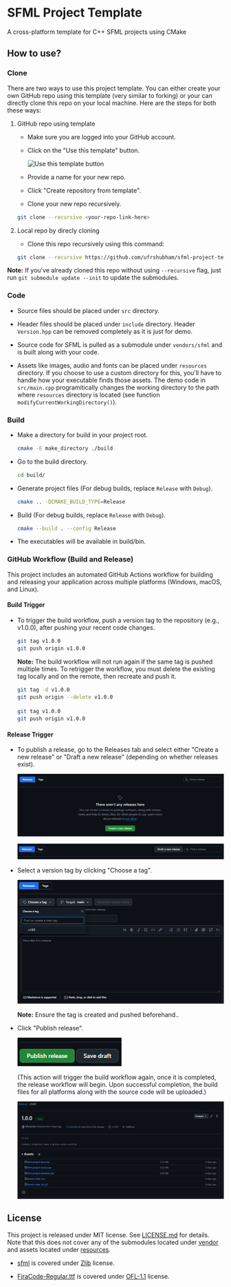 # SFML Project Template

A cross-platform template for C++ SFML projects using CMake

## How to use?

### Clone

There are two ways to use this project template. You can either create your own GitHub repo using this template (very similar to forking) or your can directly clone this repo on your local machine. Here are the steps for both these ways:

1. GitHub repo using template

    - Make sure you are logged into your GitHub account.

    - Click on the "Use this template" button.

        ![Use this template button](readme-assets/use-this-template-button.png)

    - Provide a name for your new repo.

    - Click "Create repository from template".

    - Clone your new repo recursively.

    ```bash
    git clone --recursive <your-repo-link-here>
    ```

2. Local repo by direcly cloning

    - Clone this repo recursively using this command:

    ```bash
    git clone --recursive https://github.com/ufrshubham/sfml-project-template.git
    ```

**Note:** If you've already cloned this repo without using `--recursive` flag, just run `git submodule update --init` to update the submodules.

### Code

- Source files should be placed under `src` directory.

- Header files should be placed under `include` directory. Header `Version.hpp` can be removed completely as it is just for demo.

- Source code for SFML is pulled as a submodule under `vendors/sfml` and is built along with your code.

- Assets like images, audio and fonts can be placed under `resources` directory. If you choose to use a custom directory for this, you'll have to handle how your executable finds those assets. The demo code in `src/main.cpp` programitically changes the working directory to the path where `resources` directory is located (see function `modifyCurrentWorkingDirectory()`).

### Build

- Make a directory for build in your project root.

    ```bash
    cmake -E make_directory ./build
    ```

- Go to the build directory.

    ```bash
    cd build/
    ```

- Generate project files (For debug builds, replace `Release` with `Debug`).

    ```bash
    cmake .. -DCMAKE_BUILD_TYPE=Release
    ```

- Build (For debug builds, replace `Release` with `Debug`).

    ```bash
    cmake --build . --config Release
    ```

- The executables will be available in build/bin.

### GitHub Workflow (Build and Release)

This project includes an automated GitHub Actions workflow for building and releasing your application across multiple platforms (Windows, macOS, and Linux).

#### Build Trigger

- To trigger the build workflow, push a version tag to the repository (e.g., v1.0.0), after pushing your recent code changes.

    ```bash
    git tag v1.0.0
    git push origin v1.0.0
    ```

    **Note:** The build workflow will not run again if the same tag is pushed multiple times. To retrigger the workflow, you must delete the existing tag locally and on the remote, then recreate and push it.

    ```bash
    git tag -d v1.0.0
    git push origin --delete v1.0.0

    git tag v1.0.0
    git push origin v1.0.0
    ```

#### Release Trigger

- To publish a release, go to the Releases tab and select either "Create a new release" or "Draft a new release" (depending on whether releases exist).

    ![Create a new release button](readme-assets/create-new-release..png)

    ![Draft a new release button](readme-assets/draft-new-release.png)

- Select a version tag by clicking "Choose a tag".

    ![Choose a tag option](readme-assets/choose-tag.png)

    **Note:** Ensure the tag is created and pushed beforehand.. 

- Click "Publish release".

    ![Publish release button](readme-assets/publish-release.png)

    (This action will trigger the build workflow again, once it is completed, the release workflow will begin. Upon successful completion, the build files for all platforms along with the source code will be uploaded.)

    ![Published releases](readme-assets/published-releases.png)

## License

This project is released under MIT license. See [LICENSE.md](LICENSE.md) for details. Note that this does not cover any of the submodules located under [vendor](vendors/) and assets located under [resources](resources/).

- [sfml](vendors/sfml/) is covered under [Zlib](vendors/sfml/license.md) license.

- [FiraCode-Regular.ttf](resourcs/FiraCode-Regular.ttf) is covered under [OFL-1.1](https://github.com/tonsky/FiraCode/blob/master/LICENSE) license.
